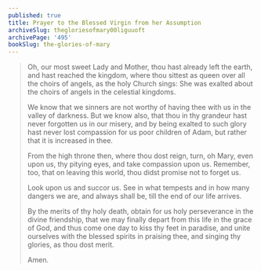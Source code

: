 ```yaml
---
published: true
title: Prayer to the Blessed Virgin from her Assumption
archiveSlug: thegloriesofmary00liguuoft
archivePage: '495'
bookSlug: the-glories-of-mary
---
```


> Oh, our most sweet Lady and Mother, thou hast already left the earth, and hast reached the kingdom, where thou sittest as queen over all the choirs of angels, as the holy Church sings: She was exalted about the choirs of angels in the celestial kingdoms.
>
> We know that we sinners are not worthy of having thee with us in the valley of darkness. But we know also, that thou in thy grandeur hast never forgotten us in our misery, and by being exalted to such glory hast never lost compassion for us poor children of Adam, but rather that it is increased in thee.
>
> From the high throne then, where thou dost reign, turn, oh Mary, even upon us, thy pitying eyes, and take compassion upon us. Remember, too, that on leaving this world, thou didst promise not to forget us.
>
> Look upon us and succor us. See in what tempests and in how many dangers we are, and always shall be, till the end of our life arrives.
>
> By the merits of thy holy death, obtain for us holy perseverance in the divine friendship, that we may finally depart from this life in the grace of God, and thus come one day to kiss thy feet in paradise, and unite ourselves with the blessed spirits in praising thee, and singing thy glories, as thou dost merit.
>
> Amen.
